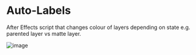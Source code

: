 # Auto-Labels
After Effects script that changes colour of layers depending on state e.g. parented layer vs matte layer.

![image](https://user-images.githubusercontent.com/20384923/117555433-0e178d80-b057-11eb-87d1-2bd2b25949fd.png)
